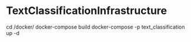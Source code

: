 # TextClassificationInfrastructure


cd /docker/
docker-compose build
docker-compose -p text_classification up -d
